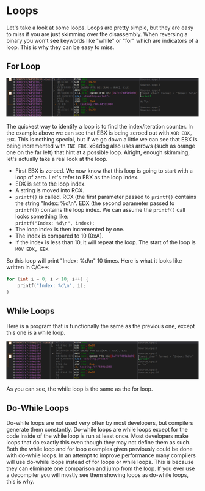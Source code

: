 # Loops
Let's take a look at some loops. Loops are pretty simple, but they are easy to miss if you are just skimming over the disassembly. When reversing a binary you won't see keywords like "while" or "for" which are indicators of a loop. This is why they can be easy to miss.

## For Loop
<p align="center">
  <img src="[ignore]/ForLoop.png">
</p>

The quickest way to identify a loop is to find the index/iteration counter. In the example above we can see that EBX is being zeroed out with `XOR EBX, EBX`. This is nothing special, but if we go down a little we can see that EBX is being incremented with `INC EBX`. x64dbg also uses arrows (such as orange one on the far left) that hint at a possible loop. Alright, enough skimming, let's actually take a real look at the loop.

* First EBX is zeroed. We now know that this loop is going to start with a loop of zero. Let's refer to EBX as the loop index. 
* EDX is set to the loop index. 
* A string is moved into RCX. 
* `printf()` is called. RCX (the first parameter passed to `printf()` contains the string "Index: %d\n". EDX (the second parameter passed to `printf()`) contains the loop index. We can assume the `printf()` call looks something like:  
`printf("Index: %d\n", index);`
* The loop index is then incremented by one.
* The index is compared to 10 (0xA).
* If the index is less than 10, it will repeat the loop. The start of the loop is `MOV EDX, EBX`.

So this loop will print "Index: %d\n" 10 times. Here is what it looks like written in C/C++:
```c++
for (int i = 0; i < 10; i++) {
    printf("Index: %d\n", i);
}
```

## While Loops
Here is a program that is functionally the same as the previous one, except this one is a while loop.

<p align="center">
  <img src="[ignore]/WhileLoop.png">
</p>

As you can see, the while loop is the same as the for loop.

## Do-While Loops
Do-while loops are not used very often by most developers, but compilers generate them constantly. Do-while loops are while loops except for the code inside of the while loop is run at least once. Most developers make loops that do exactly this even though they may not define them as such. Both the while loop and for loop examples given previously could be done with do-while loops. In an attempt to improve performance many compilers will use do-while loops instead of for loops or while loops. This is because they can eliminate one comparison and jump from the loop. If you ever use a decompiler you will mostly see them showing loops as do-while loops, this is why.